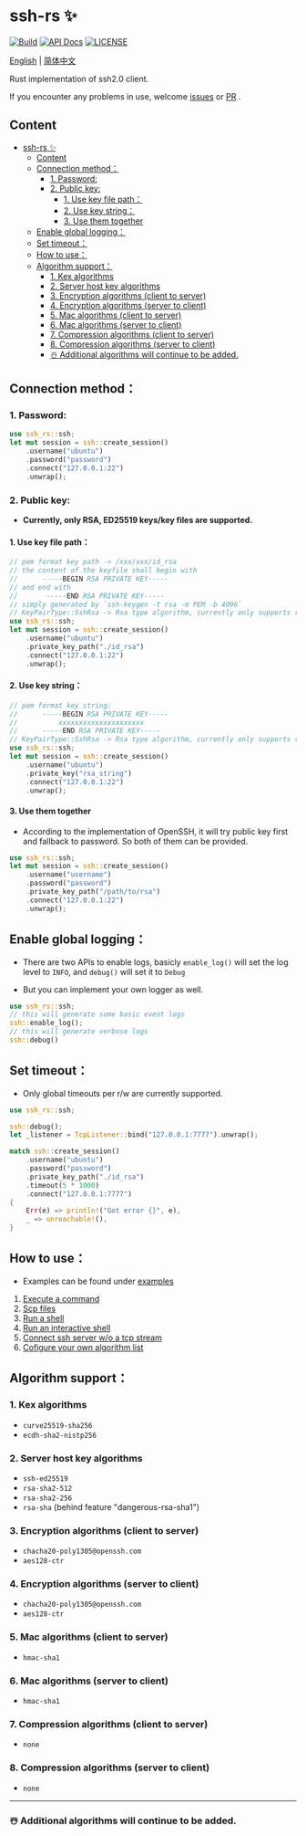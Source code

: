 # ssh-rs ✨

[![Build](https://github.com/1148118271/ssh-rs/actions/workflows/build.yml/badge.svg?branch=main)](https://github.com/1148118271/ssh-rs/actions/workflows/build.yml)
[![API Docs](https://docs.rs/ssh-rs/badge.svg)](https://docs.rs/ssh-rs/latest/)
[![LICENSE](https://img.shields.io/badge/license-MIT-blue.svg)](LICENSE)

[English](https://github.com/1148118271/ssh-rs/blob/main/README.md)  |  [简体中文](https://github.com/1148118271/ssh-rs/blob/main/README_ZH.md)

Rust implementation of ssh2.0 client.

If you encounter any problems in use, welcome [issues](https://github.com/1148118271/ssh-rs/issues)
or [PR](https://github.com/1148118271/ssh-rs/pulls) .

## Content

<!-- @import "[TOC]" {cmd="toc" depthFrom=1 depthTo=6 orderedList=false} -->

<!-- code_chunk_output -->

* [ssh-rs ✨](#ssh-rs)
  + [Content](#content)
  + [Connection method：](#connection-method)
    - [1. Password:](#1-password)
    - [2. Public key:](#2-public-key)
      - [1. Use key file path：](#1-use-key-file-path)
      - [2. Use key string：](#2-use-key-string)
      - [3. Use them together](#3-use-them-together)
  + [Enable global logging：](#enable-global-logging)
  + [Set timeout：](#set-timeout)
  + [How to use：](#how-to-use)
  + [Algorithm support：](#algorithm-support)
    - [1. Kex algorithms](#1-kex-algorithms)
    - [2. Server host key algorithms](#2-server-host-key-algorithms)
    - [3. Encryption algorithms (client to server)](#3-encryption-algorithms-client-to-server)
    - [4. Encryption algorithms (server to client)](#4-encryption-algorithms-server-to-client)
    - [5. Mac algorithms (client to server)](#5-mac-algorithms-client-to-server)
    - [6. Mac algorithms (server to client)](#6-mac-algorithms-server-to-client)
    - [7. Compression algorithms (client to server)](#7-compression-algorithms-client-to-server)
    - [8. Compression algorithms (server to client)](#8-compression-algorithms-server-to-client)
    - [☃️ Additional algorithms will continue to be added.](#️-additional-algorithms-will-continue-to-be-added)

<!-- /code_chunk_output -->

## Connection method：

### 1. Password:

```rust
use ssh_rs::ssh;
let mut session = ssh::create_session()
    .username("ubuntu")
    .password("password")
    .connect("127.0.0.1:22")
    .unwrap();
```

### 2. Public key:

* **Currently, only RSA, ED25519 keys/key files are supported.**

#### 1. Use key file path：

```rust
// pem format key path -> /xxx/xxx/id_rsa
// the content of the keyfile shall begin with
//      -----BEGIN RSA PRIVATE KEY-----
// and end with
//       -----END RSA PRIVATE KEY-----
// simply generated by `ssh-keygen -t rsa -m PEM -b 4096`
// KeyPairType::SshRsa -> Rsa type algorithm, currently only supports rsa.
use ssh_rs::ssh;
let mut session = ssh::create_session()
    .username("ubuntu")
    .private_key_path("./id_rsa")
    .connect("127.0.0.1:22")
    .unwrap();
```

#### 2. Use key string：

```rust
// pem format key string:
//      -----BEGIN RSA PRIVATE KEY-----
//          xxxxxxxxxxxxxxxxxxxxx
//      -----END RSA PRIVATE KEY-----
// KeyPairType::SshRsa -> Rsa type algorithm, currently only supports rsa.
use ssh_rs::ssh;
let mut session = ssh::create_session()
    .username("ubuntu")
    .private_key("rsa_string")
    .connect("127.0.0.1:22")
    .unwrap();
```

#### 3. Use them together

* According to the implementation of OpenSSH, it will try public key first and fallback to password. So both of them can be provided.

```Rust
use ssh_rs::ssh;
let mut session = ssh::create_session()
    .username("username")
    .password("password")
    .private_key_path("/path/to/rsa")
    .connect("127.0.0.1:22")
    .unwrap();
```

## Enable global logging：

* There are two APIs to enable logs, basicly `enable_log()` will set the log level to `INFO`, and `debug()` will set it to `Debug`

* But you can implement your own logger as well.

```rust
use ssh_rs::ssh;
// this will generate some basic event logs
ssh::enable_log();
// this will generate verbose logs
ssh::debug()
```

## Set timeout：

* Only global timeouts per r/w are currently supported.

```rust
use ssh_rs::ssh;

ssh::debug();
let _listener = TcpListener::bind("127.0.0.1:7777").unwrap();

match ssh::create_session()
    .username("ubuntu")
    .password("password")
    .private_key_path("./id_rsa")
    .timeout(5 * 1000)
    .connect("127.0.0.1:7777")
{
    Err(e) => println!("Got error {}", e),
    _ => unreachable!(),
}
```

## How to use：

* Examples can be found under [examples](examples)

1. [Execute a command](examples/exec/src/main.rs)
2. [Scp files](examples/scp/src/main.rs)
3. [Run a shell](examples/shell/src/main.rs)
4. [Run an interactive shell](examples/shell_interactive/src/main.rs)
5. [Connect ssh server w/o a tcp stream](examples/bio/src/main.rs)
6. [Cofigure your own algorithm list](examples/customized_algorithms/src/main.rs)

## Algorithm support：

### 1. Kex algorithms

* `curve25519-sha256`
* `ecdh-sha2-nistp256`

### 2. Server host key algorithms

* `ssh-ed25519`
* `rsa-sha2-512`
* `rsa-sha2-256`
* `rsa-sha` (behind feature "dangerous-rsa-sha1")

### 3. Encryption algorithms (client to server)

* `chacha20-poly1305@openssh.com`
* `aes128-ctr`

### 4. Encryption algorithms (server to client)

* `chacha20-poly1305@openssh.com`
* `aes128-ctr`

### 5. Mac algorithms (client to server)

* `hmac-sha1`

### 6. Mac algorithms (server to client)

* `hmac-sha1`

### 7. Compression algorithms (client to server)

* `none`

### 8. Compression algorithms (server to client)

* `none`

---

### ☃️ Additional algorithms will continue to be added.
